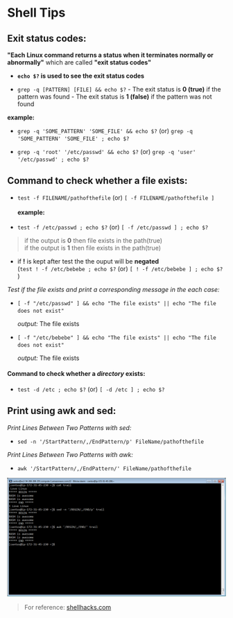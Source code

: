 # **Shell Tips**

## **Exit status codes:**

**"Each Linux command returns a status when it terminates normally or abnormally"** which are called  **"exit status codes"**



* **`echo $?` is used to see the exit status codes**



* `grep -q [PATTERN] [FILE] && echo $?`
        - The exit status is **0 (true)** if the pattern was found
        - The exit status is **1 (false)** if the pattern was not found

**example:**

* `grep -q 'SOME_PATTERN' 'SOME_FILE' && echo $?`  (or) `grep -q 'SOME_PATTERN' 'SOME_FILE' ; echo $?`

* `grep -q 'root' '/etc/passwd' && echo $?`   (or) `grep -q 'user' '/etc/passwd' ; echo $?`



## **Command to check whether a file exists:**

* `test -f FILENAME/pathofthefile` (or)  `[ -f FILENAME/pathofthefile ]`   <br /> <br />
**example:                 <br />   <br />**
* `test -f /etc/passwd ; echo $?`   (or) `[ -f /etc/passwd ] ; echo $?`   <br />
>if the output is **0** then file exists in the path(true) <br />
>if the output is **1** then file exists in the path(true)


* if **!** is kept after test the the ouput will be **negated**   <br />
(`test ! -f /etc/bebebe ; echo $?` (or) `[ ! -f /etc/bebebe ] ; echo $?` )




*Test if the file exists and print a corresponding message in the each case:*



* ` [ -f "/etc/passwd" ] && echo "The file exists" || echo "The file does not exist" `

  *output:*  The file exists



* ` [ -f "/etc/bebebe" ] && echo "The file exists" || echo "The file does not exist" `

  *output:*  The file exists



#### Command to check whether a __*directory*__ exists:  <br />

  * `test -d /etc ; echo $?` (or) `[ -d /etc ] ; echo $?`


## **Print using awk and sed:   <br />**



*Print Lines Between Two Patterns with sed:*

* `sed -n '/StartPattern/,/EndPattern/p' FileName/pathofthefile`



*Print Lines Between Two Patterns with awk:*

* `awk '/StartPattern/,/EndPattern/' FileName/pathofthefile`













![](assets/IMG_27032018_155410_0.png)



























































> For reference: [shellhacks.com](https://www.shellhacks.com/bash-test-if-file-exists/)
